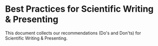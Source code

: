 # Best Practices for Scientific Writing &amp; Presenting
This document collects our recommendations (Do's and Don'ts) for Scientific Writing &amp; Presenting.
